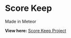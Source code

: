 # Score Keep

Made in Meteor

**View here:** [Score Keep Project](https://score-keep-vhffjmmmtd.now.sh/)

